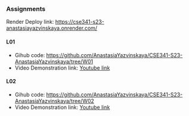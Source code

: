 ### Assignments
Render Deploy link: https://cse341-s23-anastasiayazvinskaya.onrender.com/

#### L01 
* Gihub code: https://github.com/AnastasiaYazvinskaya/CSE341-S23-AnastasiaYazvinskaya/tree/W01
* Video Demonstration link: [Youtube link](https://youtu.be/pySwaSbZVQc)

#### L02 
* Gihub code: https://github.com/AnastasiaYazvinskaya/CSE341-S23-AnastasiaYazvinskaya/tree/W02
* Video Demonstration link: [Youtube link](https://youtu.be/G5hp0qajlE0)
